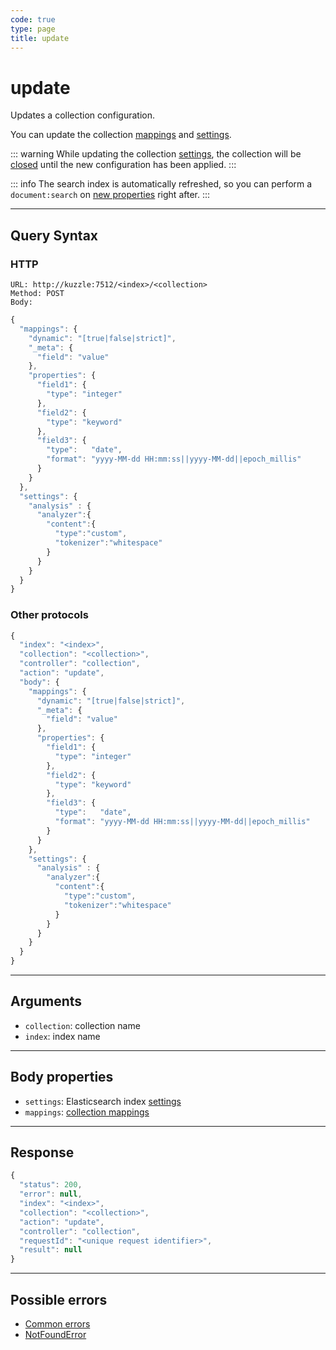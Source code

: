 ```yaml
---
code: true
type: page
title: update
---
```


# update

Updates a collection configuration.

<SinceBadge version="2.1.0" />

You can update the collection [mappings](/core/2/guides/essentials/database-mappings) and [settings](https://www.elastic.co/guide/en/elasticsearch/reference/7.5/index-modules.html#index-modules-settings).

::: warning
While updating the collection [settings](https://www.elastic.co/guide/en/elasticsearch/reference/7.5/index-modules.html#index-modules-settings), the collection will be [closed](https://www.elastic.co/guide/en/elasticsearch/reference/7.5/indices-close.html) until the new configuration has been applied.
:::

::: info
The search index is automatically refreshed, so you can perform a `document:search` on [new properties](https://www.elastic.co/guide/en/elasticsearch/reference/current/docs-update-by-query.html#picking-up-a-new-property) right after.
:::

---

## Query Syntax

### HTTP

```http
URL: http://kuzzle:7512/<index>/<collection>
Method: POST
Body:
```

```js
{
  "mappings": {
    "dynamic": "[true|false|strict]",
    "_meta": {
      "field": "value"
    },
    "properties": {
      "field1": {
        "type": "integer"
      },
      "field2": {
        "type": "keyword"
      },
      "field3": {
        "type":   "date",
        "format": "yyyy-MM-dd HH:mm:ss||yyyy-MM-dd||epoch_millis"
      }
    }
  },
  "settings": {
    "analysis" : {
      "analyzer":{
        "content":{
          "type":"custom",
          "tokenizer":"whitespace"
        }
      }
    }
  }
}
```

### Other protocols

```js
{
  "index": "<index>",
  "collection": "<collection>",
  "controller": "collection",
  "action": "update",
  "body": {
    "mappings": {
      "dynamic": "[true|false|strict]",
      "_meta": {
        "field": "value"
      },
      "properties": {
        "field1": {
          "type": "integer"
        },
        "field2": {
          "type": "keyword"
        },
        "field3": {
          "type":   "date",
          "format": "yyyy-MM-dd HH:mm:ss||yyyy-MM-dd||epoch_millis"
        }
      }
    },
    "settings": {
      "analysis" : {
        "analyzer":{
          "content":{
            "type":"custom",
            "tokenizer":"whitespace"
          }
        }
      }
    }
  }
}
```

---

## Arguments

- `collection`: collection name
- `index`: index name

---

## Body properties

* `settings`: Elasticsearch index [settings](https://www.elastic.co/guide/en/elasticsearch/reference/7.5/index-modules.html#index-modules-settings)
* `mappings`: [collection mappings](/core/2/guides/essentials/database-mappings)

---

## Response

```js
{
  "status": 200,
  "error": null,
  "index": "<index>",
  "collection": "<collection>",
  "action": "update",
  "controller": "collection",
  "requestId": "<unique request identifier>",
  "result": null
}
```

---

## Possible errors

- [Common errors](/core/2/api/essentials/error-handling#common-errors)
- [NotFoundError](/core/2/api/essentials/error-handling#notfounderror)

